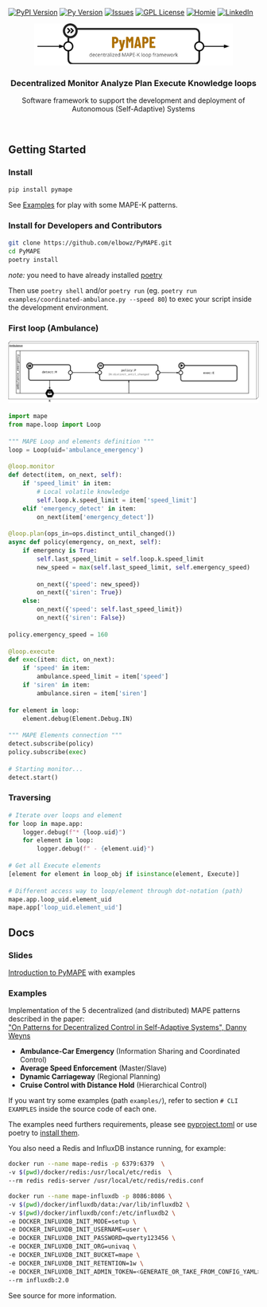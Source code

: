 [![PyPI Version][pypi-shield]][pypi-url]
[![Py Version][pyversion-shield]][pypi-url]
[![Issues][issues-shield]][issues-url]
[![GPL License][license-shield]][license-url]
[![Homie][rxpy-shield]][rxpy-url]
[![LinkedIn][linkedin-shield]][linkedin-url]

<p align="center">
  <img src="https://github.com/elbowz/PyMAPE/raw/main/docs/img/logo.png" alt="PyMAPE" width="400">
  <h3 align="center">Decentralized Monitor Analyze Plan Execute Knowledge loops</h3>
  <p align="center">
    Software framework to support the development and deployment of Autonomous (Self-Adaptive) Systems
  </p>
</p>
<br />

## Getting Started

### Install

```bash
pip install pymape
```

See [Examples](https://github.com/elbowz/PyMAPE#examples) for play with some MAPE-K patterns.

### Install for Developers and Contributors

```bash
git clone https://github.com/elbowz/PyMAPE.git
cd PyMAPE
poetry install
```
*note:* you need to have already installed [poetry](https://python-poetry.org/)

Then use `poetry shell` and/or `poetry run` (eg. `poetry run examples/coordinated-ambulance.py --speed 80`) to exec your script inside the development environment.

### First loop (Ambulance)

![ambulance diagram](https://github.com/elbowz/PyMAPE/raw/main/docs/img/mape-ambulance.png)

```python
import mape
from mape.loop import Loop

""" MAPE Loop and elements definition """
loop = Loop(uid='ambulance_emergency')

@loop.monitor
def detect(item, on_next, self):
    if 'speed_limit' in item:
        # Local volatile knowledge
        self.loop.k.speed_limit = item['speed_limit']
    elif 'emergency_detect' in item:
        on_next(item['emergency_detect'])

@loop.plan(ops_in=ops.distinct_until_changed())
async def policy(emergency, on_next, self):
    if emergency is True:
        self.last_speed_limit = self.loop.k.speed_limit
        new_speed = max(self.last_speed_limit, self.emergency_speed)

        on_next({'speed': new_speed})
        on_next({'siren': True})
    else:
        on_next({'speed': self.last_speed_limit})
        on_next({'siren': False})

policy.emergency_speed = 160

@loop.execute
def exec(item: dict, on_next):
    if 'speed' in item:
        ambulance.speed_limit = item['speed']
    if 'siren' in item:
        ambulance.siren = item['siren']

for element in loop:
    element.debug(Element.Debug.IN)

""" MAPE Elements connection """
detect.subscribe(policy)
policy.subscribe(exec)

# Starting monitor...
detect.start()
```
### Traversing

```python
# Iterate over loops and element
for loop in mape.app:
    logger.debug(f"* {loop.uid}")
    for element in loop:
        logger.debug(f" - {element.uid}")

# Get all Execute elements
[element for element in loop_obj if isinstance(element, Execute)]

# Different access way to loop/element through dot-notation (path)
mape.app.loop_uid.element_uid
mape.app['loop_uid.element_uid']
```

## Docs

### Slides

[Introduction to PyMAPE](https://github.com/elbowz/PyMAPE/raw/main/docs/slides.pdf) with examples

### Examples

Implementation of the 5 decentralized (and distributed) MAPE patterns described in the paper:  
["On Patterns for Decentralized Control in Self-Adaptive Systems", Danny Weyns](https://www.ics.uci.edu/~seal/publications/2012aSefSAS.pdf)

* **Ambulance-Car Emergency** (Information Sharing and Coordinated Control)
* **Average Speed Enforcement** (Master/Slave)
* **Dynamic Carriageway** (Regional Planning)
* **Cruise Control with Distance Hold** (Hierarchical Control)

If you want try some examples (path `examples/`), refer to section `# CLI EXAMPLES` inside the source code of each one.  

The examples need furthers requirements, please see [pyproject.toml](https://github.com/elbowz/PyMAPE/raw/main/pyproject.toml) or use poetry to [install them](https://github.com/elbowz/PyMAPE#install-for-developers-and-contributors).  

You also need a Redis and InfluxDB instance running, for example:

```bash
docker run --name mape-redis -p 6379:6379  \
-v $(pwd)/docker/redis:/usr/local/etc/redis  \
--rm redis redis-server /usr/local/etc/redis/redis.conf
```

```bash
docker run --name mape-influxdb -p 8086:8086 \
-v $(pwd)/docker/influxdb/data:/var/lib/influxdb2 \
-v $(pwd)/docker/influxdb/conf:/etc/influxdb2 \
-e DOCKER_INFLUXDB_INIT_MODE=setup \
-e DOCKER_INFLUXDB_INIT_USERNAME=user \
-e DOCKER_INFLUXDB_INIT_PASSWORD=qwerty123456 \
-e DOCKER_INFLUXDB_INIT_ORG=univaq \
-e DOCKER_INFLUXDB_INIT_BUCKET=mape \
-e DOCKER_INFLUXDB_INIT_RETENTION=1w \
-e DOCKER_INFLUXDB_INIT_ADMIN_TOKEN=<GENERATE_OR_TAKE_FROM_CONFIG_YAML> \
--rm influxdb:2.0
```

See source for more information.

[pypi-shield]: https://img.shields.io/pypi/v/pymape?style=for-the-badge
[pypi-url]: https://pypi.org/project/pymape/
[pyversion-shield]: https://img.shields.io/pypi/pyversions/pymape?style=for-the-badge
[issues-shield]: https://img.shields.io/github/issues/elbowz/pymape.svg?style=for-the-badge
[issues-url]: https://github.com/elbowz/pymape/issues
[license-shield]: https://img.shields.io/github/license/elbowz/pymape.svg?style=for-the-badge
[license-url]: /LICENSE
[linkedin-shield]: https://img.shields.io/badge/-LinkedIn-black.svg?style=for-the-badge&logo=linkedin&colorB=555
[linkedin-url]: https://www.linkedin.com/in/emanuele-palombo/
[rxpy-shield]: https://img.shields.io/static/v1?label=Powered&message=RxPY&style=for-the-badge&color=informational
[rxpy-url]: https://github.com/ReactiveX/RxPY